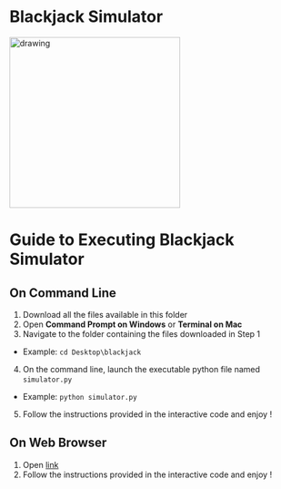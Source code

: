 # Blackjack Simulator
<img src="https://upload.wikimedia.org/wikipedia/commons/3/33/Blackjack21.jpg" alt="drawing" width="300"/>

# Guide to Executing Blackjack Simulator

## On Command Line

1. Download all the files available in this folder
2. Open __Command Prompt on Windows__ or __Terminal on Mac__
3. Navigate to the folder containing the files downloaded in Step 1
  - Example: <code>cd Desktop\blackjack</code>
4. On the command line, launch the executable python file named <code>simulator.py</code>
  - Example: <code>python simulator.py</code>
5. Follow the instructions provided in the interactive code and enjoy !

## On Web Browser

1. Open [link](https://trinket.io/python3/52f908c98e?outputOnly=true)
2. Follow the instructions provided in the interactive code and enjoy !
